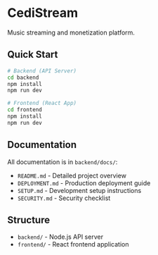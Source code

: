 # CediStream

Music streaming and monetization platform.

## Quick Start

```bash
# Backend (API Server)
cd backend
npm install
npm run dev

# Frontend (React App) 
cd frontend
npm install  
npm run dev
```

## Documentation

All documentation is in `backend/docs/`:
- `README.md` - Detailed project overview
- `DEPLOYMENT.md` - Production deployment guide
- `SETUP.md` - Development setup instructions
- `SECURITY.md` - Security checklist

## Structure

- `backend/` - Node.js API server
- `frontend/` - React frontend application